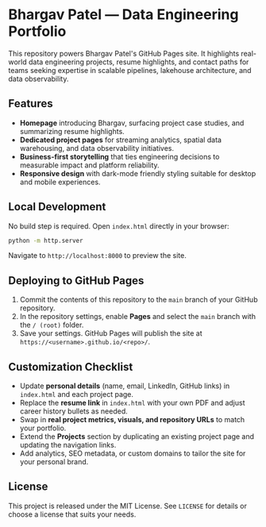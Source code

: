 # Bhargav Patel &mdash; Data Engineering Portfolio

This repository powers Bhargav Patel's GitHub Pages site. It highlights real-world data engineering
projects, resume highlights, and contact paths for teams seeking expertise in scalable pipelines,
lakehouse architecture, and data observability.

## Features

- **Homepage** introducing Bhargav, surfacing project case studies, and summarizing resume highlights.
- **Dedicated project pages** for streaming analytics, spatial data warehousing, and data observability initiatives.
- **Business-first storytelling** that ties engineering decisions to measurable impact and platform reliability.
- **Responsive design** with dark-mode friendly styling suitable for desktop and mobile experiences.

## Local Development

No build step is required. Open `index.html` directly in your browser:

```bash
python -m http.server
```

Navigate to `http://localhost:8000` to preview the site.

## Deploying to GitHub Pages

1. Commit the contents of this repository to the `main` branch of your GitHub repository.
2. In the repository settings, enable **Pages** and select the `main` branch with the `/ (root)` folder.
3. Save your settings. GitHub Pages will publish the site at `https://<username>.github.io/<repo>/`.

## Customization Checklist

- Update **personal details** (name, email, LinkedIn, GitHub links) in `index.html` and each project page.
- Replace the **resume link** in `index.html` with your own PDF and adjust career history bullets as needed.
- Swap in **real project metrics, visuals, and repository URLs** to match your portfolio.
- Extend the **Projects** section by duplicating an existing project page and updating the navigation links.
- Add analytics, SEO metadata, or custom domains to tailor the site for your personal brand.

## License

This project is released under the MIT License. See `LICENSE` for details or choose a license that suits your needs.
